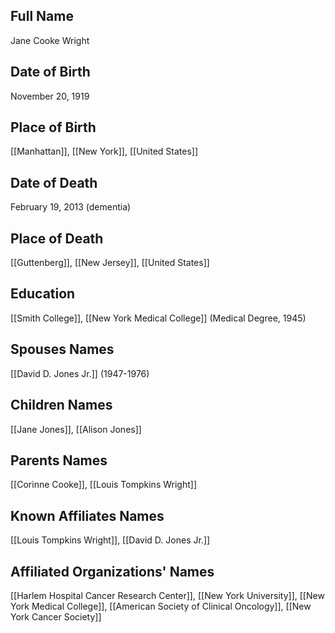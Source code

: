 
## Full Name
Jane Cooke Wright

## Date of Birth
November 20, 1919

## Place of Birth
[[Manhattan]], [[New York]], [[United States]]

## Date of Death
February 19, 2013 (dementia)

## Place of Death
[[Guttenberg]], [[New Jersey]], [[United States]]

## Education
[[Smith College]], [[New York Medical College]] (Medical Degree, 1945)

## Spouses Names
[[David D. Jones Jr.]] (1947-1976)

## Children Names
[[Jane Jones]], [[Alison Jones]]

## Parents Names
[[Corinne Cooke]], [[Louis Tompkins Wright]]

## Known Affiliates Names
[[Louis Tompkins Wright]], [[David D. Jones Jr.]]

## Affiliated Organizations' Names
[[Harlem Hospital Cancer Research Center]], [[New York University]], [[New York Medical College]], [[American Society of Clinical Oncology]], [[New York Cancer Society]]
